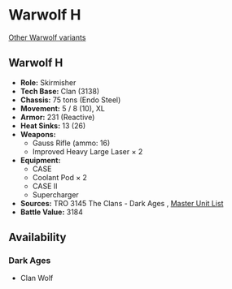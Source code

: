 # Warwolf H 

[Other Warwolf variants](../warwolf.md) 

## Warwolf H 

- **Role:** Skirmisher 
- **Tech Base:** Clan (3138) 
- **Chassis:** 75 tons (Endo Steel) 
- **Movement:** 5 / 8 (10), XL 
- **Armor:** 231 (Reactive) 
- **Heat Sinks:** 13 (26) 
- **Weapons:** 
  - Gauss Rifle (ammo: 16) 
  - Improved Heavy Large Laser × 2 
- **Equipment:** 
  - CASE 
  - Coolant Pod × 2 
  - CASE II 
  - Supercharger 
- **Sources:** TRO 3145 The Clans - Dark Ages , [Master Unit List](http://masterunitlist.info/Unit/Details/6291/warwolf-h) 
- **Battle Value:** 3184 

## Availability 

### Dark Ages 

- Clan Wolf 

